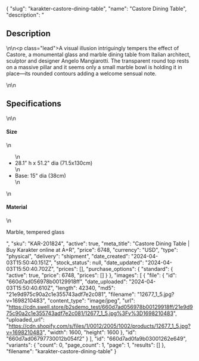 {
  "slug": "karakter-castore-dining-table",
  "name": "Castore Dining Table",
  "description": "<h2>Description</h2>\n<!-- split -->\n<p class=\"lead\">A visual illusion intriguingly tempers the effect of Castore, a monumental glass and marble dining table from Italian architect, sculptor and designer Angelo Mangiarotti. The transparent round top rests on a massive pillar and it seems only a small marble bowl is holding it in place—its rounded contours adding a welcome sensual note.</p>\n<!-- split -->\n<h2>Specifications</h2>\n<!-- split -->\n<h4>Size</h4>\n<ul>\n<li>28.1\" h x 51.2\" dia (71.5x130cm)</li>\n<li>Base: 15\" dia (38cm)</li>\n</ul>\n<h4>Material</h4>\n<p>Marble, tempered glass</p>",
  "sku": "KAR-201824",
  "active": true,
  "meta_title": "Castore Dining Table | Buy Karakter online at A+R",
  "price": 6748,
  "currency": "USD",
  "type": "physical",
  "delivery": "shipment",
  "date_created": "2024-04-03T15:50:40.151Z",
  "stock_status": null,
  "date_updated": "2024-04-03T15:50:40.702Z",
  "prices": [],
  "purchase_options": {
    "standard": {
      "active": true,
      "price": 6748,
      "prices": []
    }
  },
  "images": [
    {
      "file": {
        "id": "660d7ad056978b00129918ff",
        "date_uploaded": "2024-04-03T15:50:40.610Z",
        "length": 42340,
        "md5": "21e9d975c90a2c1e355743adf7e2c081",
        "filename": "12677_1_5.jpg?v=1698210483",
        "content_type": "image/jpeg",
        "url": "https://cdn.swell.store/b2sdemo_test/660d7ad056978b00129918ff/21e9d975c90a2c1e355743adf7e2c081/12677_1_5.jpg%3Fv%3D1698210483",
        "uploaded_url": "https://cdn.shopify.com/s/files/1/0012/2005/1002/products/12677_1_5.jpg?v=1698210483",
        "width": 1600,
        "height": 1600
      },
      "id": "660d7ad06797730012b054f2"
    }
  ],
  "id": "660d7ad0fa9b03001262e649",
  "variants": {
    "count": 0,
    "page_count": 1,
    "page": 1,
    "results": []
  },
  "filename": "karakter-castore-dining-table"
}